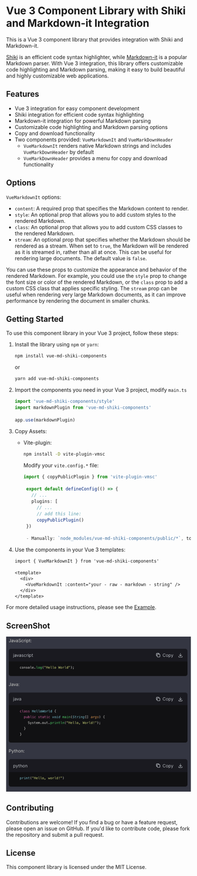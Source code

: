 # Vue 3 Component Library with Shiki and Markdown-it Integration

This is a Vue 3 component library that provides integration with Shiki and Markdown-it.

[Shiki](https://github.com/shikijs/shiki) is an efficient code syntax highlighter, while [Markdown-it](https://github.com/markdown-it/markdown-it) is a popular Markdown parser. With Vue 3 integration, this library offers customizable code highlighting and Markdown parsing, making it easy to build beautiful and highly customizable web applications.

## Features

- Vue 3 integration for easy component development
- Shiki integration for efficient code syntax highlighting
- Markdown-it integration for powerful Markdown parsing
- Customizable code highlighting and Markdown parsing options
- Copy and download functionality
- Two components provided: `VueMarkdownIt` and `VueMarkDownHeader`
  - `VueMarkdownIt` renders native Markdown strings and includes `VueMarkDownHeader` by default
  - `VueMarkDownHeader` provides a menu for copy and download functionality

## Options

`VueMarkdownIt` options:

- `content`: A required prop that specifies the Markdown content to render.
- `style`: An optional prop that allows you to add custom styles to the rendered Markdown.
- `class`: An optional prop that allows you to add custom CSS classes to the rendered Markdown.
- `stream`: An optional prop that specifies whether the Markdown should be rendered as a stream. When set to `true`, the Markdown will be rendered as it is streamed in, rather than all at once. This can be useful for rendering large documents. The default value is `false`.

You can use these props to customize the appearance and behavior of the rendered Markdown. For example, you could use the `style` prop to change the font size or color of the rendered Markdown, or the `class` prop to add a custom CSS class that applies specific styling. The `stream` prop can be useful when rendering very large Markdown documents, as it can improve performance by rendering the document in smaller chunks.

## Getting Started

To use this component library in your Vue 3 project, follow these steps:

1. Install the library using `npm` or `yarn`:

   ```bash
   npm install vue-md-shiki-components
   ```

   or

   ```bash
   yarn add vue-md-shiki-components
   ```

2. Import the components you need in your Vue 3 project, modify `main.ts`

   ```typescript
   import 'vue-md-shiki-components/style'
   import markdownPlugin from 'vue-md-shiki-components'

   app.use(markdownPlugin)
   ```

3. Copy Assets:

   - Vite-plugin:

     ```bash
     npm install -D vite-plugin-vmsc
     ```

     Modify your `vite.config.*` file:

     ```typescript
     import { copyPublicPlugin } from 'vite-plugin-vmsc'

      export default defineConfig(() => {
        // ...
        plugins: [
          // ...
          // add this line:
          copyPublicPlugin()
      })

      - Manually: `node_modules/vue-md-shiki-components/public/*`, to your `public` directory.
     ```

4. Use the components in your Vue 3 templates:

   ```vue
   import { VueMarkdownIt } from 'vue-md-shiki-components'

   <template>
     <div>
       <VueMarkdownIt :content="your - raw - markdown - string" />
     </div>
   </template>
   ```

For more detailed usage instructions, please see the [Example](./example).

## ScreenShot

![](./screenshots/1.png)

## Contributing

Contributions are welcome! If you find a bug or have a feature request, please open an issue on GitHub. If you'd like to contribute code, please fork the repository and submit a pull request.

## License

This component library is licensed under the MIT License.
